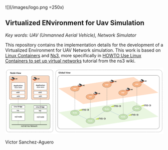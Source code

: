 ![](/images/logo.png =250x)
## Virtualized ENvironment for Uav Simulation


_Key words: UAV (Unmanned Aerial Vehicle), Network Simulator_

This repository contains the implementation details for the development of a Virtualized Environment for UAV Network simulation. This work is based on [Linux Containers](https://linuxcontainers.org/) and [Ns3](https://www.nsnam.org/), more specifically in [HOWTO Use Linux Containers to set up virtual networks](https://www.nsnam.org/wiki/HOWTO_Use_Linux_Containers_to_set_up_virtual_networks) tutorial from the ns3 wiki.

![](/images/venus.png?raw=true)

Victor Sanchez-Aguero
